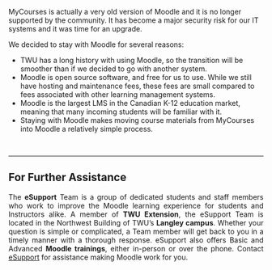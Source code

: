 MyCourses is actually a very old version of Moodle and it is no longer supported by the community. It has become a major security risk for our IT systems and it was time for an upgrade.

We decided to stay with Moodle for several reasons:

* TWU has a long history with using Moodle, so the transition will be smoother than if we decided to go with another system.
* Moodle is open source software, and free for us to use. While we still have hosting and maintenance fees, these fees are small compared to fees associated with other learning management systems.
* Moodle is the largest LMS in the Canadian K-12 education market, meaning that many incoming students will be familiar with it.
* Staying with Moodle makes moving course materials from MyCourses into Moodle a relatively simple process.
<p>&nbsp;</p>

<hr />
<h2 style="text-align: justify"><span class="mw-headline"> For Further Assistance</span></h2>

<p style="text-align: justify">The <b>eSupport</b> Team is a group of dedicated students and staff members who work to improve the Moodle learning experience for students and Instructors alike. A member of <b>TWU Extension</b>, the eSupport Team is located in the Northwest Building of TWU&rsquo;s <b>Langley campus</b>. Whether your question is simple or complicated, a Team member will get back to you in a timely manner with a thorough response. eSupport also offers Basic and Advanced <b>Moodle trainings</b>, either in-person or over the phone. <span class="fluff">Contact <a href="https://guide.twu.ca/ESupport" title="ESupport">eSupport</a> for assistance making Moodle work for you.</span></p>

<p>&nbsp;</p>



